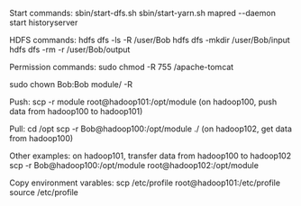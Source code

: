 Start commands:
sbin/start-dfs.sh
sbin/start-yarn.sh
mapred --daemon start historyserver
 
HDFS commands:
hdfs dfs -ls -R /user/Bob
hdfs dfs -mkdir /user/Bob/input
hdfs dfs -rm -r /user/Bob/output
 
Permission commands:
sudo chmod -R 755 /apache-tomcat
 
sudo chown Bob:Bob module/ -R
 
Push:
scp -r module root@hadoop101:/opt/module  (on hadoop100, push data from hadoop100 to hadoop101)
 
Pull:
cd  /opt
scp -r Bob@hadoop100:/opt/module ./ (on hadoop102, get data from hadoop100)
 
Other examples:
on hadoop101, transfer data from hadoop100 to hadoop102
scp -r Bob@hadoop100:/opt/module root@hadoop102:/opt/module
 
Copy environment varables:
scp /etc/profile root@hadoop101:/etc/profile
source /etc/profile
